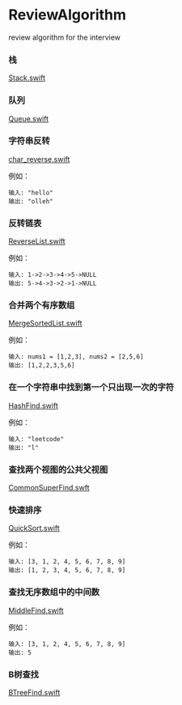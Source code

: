 # ReviewAlgorithm
review algorithm for the interview


### 栈

[Stack.swift](./Stack.swift)

### 队列

[Queue.swift](./Queue.swift)

### 字符串反转

[char_reverse.swift](./char_reverse.swift)

例如：

```
输入: "hello"
输出: "olleh"
```

### 反转链表

[ReverseList.swift](./ReverseList.swift)

例如：

```
输入: 1->2->3->4->5->NULL
输出: 5->4->3->2->1->NULL
```

### 合并两个有序数组

[MergeSortedList.swift](./MergeSortedList.swift)

例如：

```
输入: nums1 = [1,2,3], nums2 = [2,5,6]
输出: [1,2,2,3,5,6]
```

### 在一个字符串中找到第一个只出现一次的字符

[HashFind.swift](./HashFind.swift)

例如：

```
输入: "leetcode"
输出: "l"
```

### 查找两个视图的公共父视图

[CommonSuperFind.swft](./CommonSuperFind.swft)


### 快速排序

[QuickSort.swift](./QuickSort.swift)

例如：

```
输入: [3, 1, 2, 4, 5, 6, 7, 8, 9]
输出: [1, 2, 3, 4, 5, 6, 7, 8, 9]
```

### 查找无序数组中的中间数

[MiddleFind.swift](./MiddleFind.swift)

例如：

```
输入: [3, 1, 2, 4, 5, 6, 7, 8, 9]
输出: 5
```

### B树查找

[BTreeFind.swift](./BTreeFind.swift)

